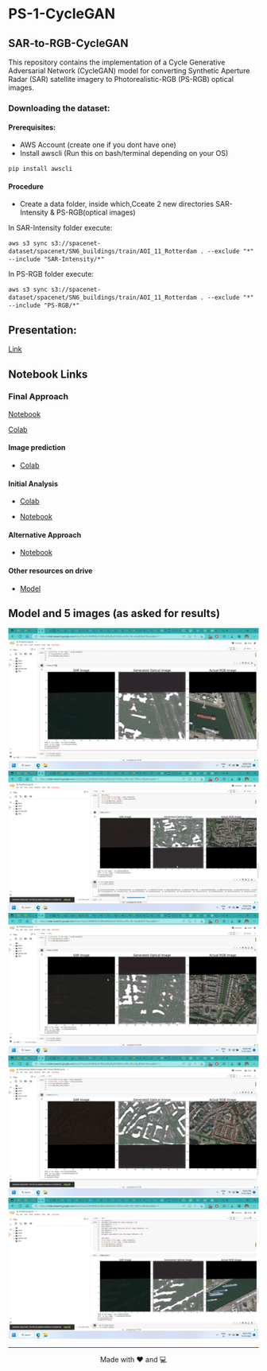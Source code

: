 # PS-1-CycleGAN

## SAR-to-RGB-CycleGAN

This repository contains the implementation of a Cycle Generative Adversarial Network (CycleGAN) model for converting Synthetic Aperture Radar (SAR) satellite imagery to Photorealistic-RGB (PS-RGB) optical images.


### Downloading the dataset:
#### Prerequisites:
- AWS Account (create one if you dont have one)
- Install awscli (Run this on bash/terminal depending on your OS)
```
pip install awscli
```
#### Procedure
- Create a data folder, inside which,Cceate 2 new directories SAR-Intensity & PS-RGB(optical images)

In SAR-Intensity folder execute:
```
aws s3 sync s3://spacenet-dataset/spacenet/SN6_buildings/train/AOI_11_Rotterdam . --exclude "*" --include "SAR-Intensity/*"
```
In PS-RGB folder execute:
```
aws s3 sync s3://spacenet-dataset/spacenet/SN6_buildings/train/AOI_11_Rotterdam . --exclude "*" --include "PS-RGB/*"
```



## Presentation:
[Link](https://pitch.com/public/07bf3b30-13b5-4e41-a50e-73ec3ee042ed)


##  Notebook Links


### Final Approach

[Notebook](./Notebooks/Final-Approach.ipynb)

[Colab](https://colab.research.google.com/drive/16uxCb3kWBFjbrDGN6iqIR9yl5wfi7JdD?usp=sharing)

#### Image prediction

- [Colab](https://colab.research.google.com/drive/16uxCb3kWBFjbrDGN6iqIR9yl5wfi7JdD?usp=sharing)

#### Initial Analysis

- [Colab](https://colab.research.google.com/drive/1WWUBCR1jre3hP1NDSKRpjaihsUIJJRAv?usp=sharing)

- [Notebook](./Notebooks/Initial-Analysis.ipynb)

#### Alternative Approach

- [Notebook](./Notebooks/Alternative-Approach.ipynb)

#### Other resources on drive
- [Model](https://drive.google.com/file/d/1-DwuJozH5IEV-D9i2EgbWrN-ORqZEH17/view?usp=sharing)

## Model and 5 images (as asked for results)

<img src="./OutputImages/image1.png" >
<img src="./OutputImages/image2.png" >
<img src="./OutputImages/image3.png" >
<img src="./OutputImages/image4.png" >
<img src="./OutputImages/image5.png" >

---
<p align="center">Made with ❤️ and 💻</p>
